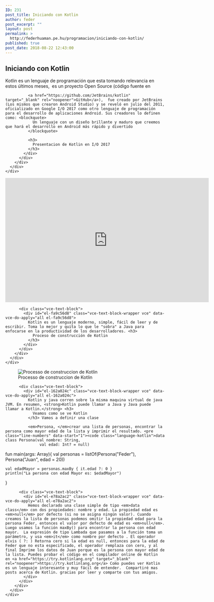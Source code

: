 ```yaml
---
ID: 231
post_title: Iniciando con Kotlin
author: feder
post_excerpt: ""
layout: post
permalink: >
  http://federhuaman.pe.hu/programacion/iniciando-con-kotlin/
published: true
post_date: 2018-08-22 12:43:00
---
```

<!--vcv no format-->

<div class="vce-row-container">
  <div id="el-0e45a4e8" class="vce-row vce-row--col-gap-30 vce-row-columns--top vce-row-content--top" data-vce-do-apply="all el-0e45a4e8">
    <div class="vce-row-content" data-vce-element-content="true">
      <div id="el-79aea64a" class="vce-col vce-col--md-100p vce-col--xs-1 vce-col--xs-last vce-col--xs-first vce-col--sm-last vce-col--sm-first vce-col--md-last vce-col--lg-last vce-col--xl-last vce-col--md-first vce-col--lg-first vce-col--xl-first" data-vce-do-apply="background border el-79aea64a">
        <div class="vce-col-inner" data-vce-element-content="true" data-vce-do-apply="padding margin el-79aea64a">
          <div class="vce-text-block">
            <div id="el-57e23e8c" class="vce-text-block-wrapper vce" data-vce-do-apply="all el-57e23e8c">
              <h2>
                Iniciando con Kotlin
              </h2> Kotlin es un lenguaje de programación que esta tomando relevancia en estos últimos meses,  es un proyecto Open Source (código fuente en 
              
              <a href="https://github.com/JetBrains/kotlin" target="_blank" rel="noopener">GitHub</a>),  fue creado por JetBrains (Los mismos que crearon Android Studio) y se reveló en julio del 2011, oficializado en Google I/O 2017 como otro lenguaje de programación para el desarrollo de aplicaciones Android. Sus creadores lo definen como: <blockquote>
                Un lenguaje con un diseño brillante y maduro que creemos que hará el desarrollo en Android más rápido y divertido
              </blockquote>
              
              <h3>
                Presentacion de Kotlin en I/O 2017
              </h3>
            </div>
          </div>
        </div>
      </div>
    </div>
  </div>
</div>

<div class="vce-row-container">
  <div id="el-6d03053c" class="vce-row vce-row--col-gap-30 vce-row-columns--top vce-row-content--top" data-vce-do-apply="all el-6d03053c">
    <div class="vce-row-content" data-vce-element-content="true">
      <div id="el-7970a741" class="vce-col vce-col--md-100p vce-col--xs-1 vce-col--xs-last vce-col--xs-first vce-col--sm-last vce-col--sm-first vce-col--md-last vce-col--lg-last vce-col--xl-last vce-col--md-first vce-col--lg-first vce-col--xl-first" data-vce-do-apply="background border el-7970a741">
        <div class="vce-col-inner" data-vce-element-content="true" data-vce-do-apply="padding margin el-7970a741">
          <div class="vce-yt-video-player vce-yt-video-player--align-center vce-yt-video-player--size-560x315">
            <div id="el-49fb677b" class="vce vce-yt-video-player-wrapper" style="width: 560px;" data-vce-do-apply="all el-49fb677b">
              <div class="vce-yt-video-player-inner">
                <iframe class="vce-yt-video-player-iframe" src="https://www.youtube.com/embed/d8ALcQiuPWs?autoplay=0&color=red&controls=2&loop=0&rel=0&start=0&cc_load_policy=0&iv_load_policy=3" width="640" height="390" frameborder="0" allowfullscreen="allowfullscreen"></iframe>
              </div>
            </div>
          </div>
          
          <div class="vce-text-block">
            <div id="el-fa9c56d8" class="vce-text-block-wrapper vce" data-vce-do-apply="all el-fa9c56d8">
              Kotlin es un lenguaje moderno, simple, fácil de leer y de escribir. Toma lo mejor y quita lo que le "sobra" a Java para enfocarse en la productividad de los desarrolladores. <h3>
                Proceso de construcción de Kotlin
              </h3>
            </div>
          </div>
        </div>
      </div>
    </div>
  </div>
</div>

<div class="vce-row-container">
  <div id="el-14636a0e" class="vce-row vce-row--col-gap-30 vce-row-columns--top vce-row-content--top" data-vce-do-apply="all el-14636a0e">
    <div class="vce-row-content" data-vce-element-content="true">
      <div id="el-e2aa9782" class="vce-col vce-col--md-100p vce-col--xs-1 vce-col--xs-last vce-col--xs-first vce-col--sm-last vce-col--sm-first vce-col--md-last vce-col--lg-last vce-col--xl-last vce-col--md-first vce-col--lg-first vce-col--xl-first" data-vce-do-apply="background border el-e2aa9782">
        <div class="vce-col-inner" data-vce-element-content="true" data-vce-do-apply="padding margin el-e2aa9782">
          <div class="vce-single-image-container vce-single-image--align-left">
            <div id="el-9e3fff40" class="vce vce-single-image-wrapper" data-vce-do-apply="all el-9e3fff40">
              <figure> <div class="vce-single-image-inner">
                <img class="vce-single-image" title="Processo de construccion de Kotlin" src="http://federhuaman.pe.hu/wp-content/uploads/2018/08/Processo-de-construccion-de-Kotlin-868x341.png" alt="Processo de construccion de Kotlin" data-width="868" data-height="341" data-img-src="http://federhuaman.pe.hu/wp-content/uploads/2018/08/Processo-de-construccion-de-Kotlin.png" />
              </div><figcaption>Processo de construccion de Kotlin</figcaption></figure>
            </div>
          </div>
          
          <div class="vce-text-block">
            <div id="el-162a024c" class="vce-text-block-wrapper vce" data-vce-do-apply="all el-162a024c">
              Kotlin y java corren sobre la misma maquina virtual de java JVM. En resumen, <strong>Kotlin puede llamar a Java y Java puede llamar a Kotlin.</strong> <h3>
                Veamos como se ve Kotlin
              </h3> Vamos a definir una clase 
              
              <em>Persona, </em>crear una lista de personas, encontrar la persona como mayor edad de la lista y imprimir el resultado. <pre class="line-numbers" data-start="1"><code class="language-kotlin">data class Persona(val nombre: String,
                   val edad: Int? = null)

fun main(args: Array){
    val personas = listOf(Persona("Feder"),
                          Persona("Juan", edad = 20))

    val edadMayor = personas.maxBy { it.edad ?: 0 }
    println("La persona con edad Mayor es: $edadMayor")
}</code></pre>
            </div>
          </div>
          
          <div class="vce-text-block">
            <div id="el-e78a2ac2" class="vce-text-block-wrapper vce" data-vce-do-apply="all el-e78a2ac2">
              Hemos declarado una clase simple de tipo <em>data class</em> con dos propiedades: nombre y edad. La propiedad edad es <em>null</em> por defecto (si no se asigna ningún valor). Cuando creamos la lista de personas podemos omitir la propiedad edad para la persona Feder, entonces el valor por defecto de edad es <em>null</em>. Luego usamos la función maxBy() para encontrar la persona con edad mayor.  La expresión de tipo Lambada que pasamos a la función toma un parámetro, y usa <em>it</em> como nombre por defecto . El operador elvis ( ?: ) Retorna cero si la edad es null, entonces para la edad de Feder que no esta especificado, el operador remplaza con cero, y al final Imprime los datos de Juan porque es la persona con mayor edad de la lista. Puedes probar el código en el compilador online de Kotlin en <a href="https://try.kotlinlang.org" target="_blank" rel="noopener">https://try.kotlinlang.org</a> Como puedes ver Kotlin es un lenguaje interesante y muy fácil de entender.  Compartiré mas posts acerca de Kotlin. gracias por leer y comparte con tus amigos.
            </div>
          </div>
        </div>
      </div>
    </div>
  </div>
</div>

<!--vcv no format-->